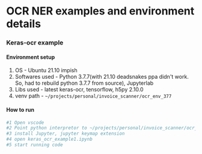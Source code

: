 # OCR NER examples and environment details

### Keras-ocr example

#### Environment setup

1. OS - Ubuntu 21.10 impish
2. Softwares used - Python 3.7.7(with 21.10 deadsnakes ppa didn't work. So, had to rebuild python 3.7.7 from source), Jupyterlab
3. Libs used - latest keras-ocr, tensorflow, h5py 2.10.0
4. venv path - ```~/projects/personal/invoice_scanner/ocr_env_377```

#### How to run

```python
#1 Open vscode
#2 Point python interpretor to ~/projects/personal/invoice_scanner/ocr_env_377/bin/python
#3 install Jupyter, jupyter keymap extension
#4 open keras_ocr_example1.ipynb
#5 start running code
```
